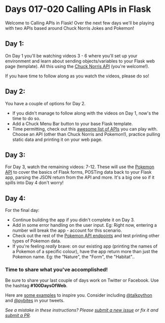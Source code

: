 # Days 017-020 Calling APIs in Flask 

Welcome to Calling APIs in Flask!
Over the next few days we'll be playing with two APIs based around Chuck Norris Jokes and Pokemon!

## Day 1: 

On Day 1 you'll be watching videos 3 - 6 where you'll set up your environment and learn about sending objects/variables to your Flask web page (template). All this using the [Chuck Norris API](https://api.chucknorris.io/) (you're welcome!).

If you have time to follow along as you watch the videos, please do so!


## Day 2: 

You have a couple of options for Day 2.

- If you didn't manage to follow along with the videos on Day 1, now's the time to do so.
- Add a Chuck Menu Bar button to your base Flask template.
- Time permitting, check out this [awesome list of APIs](https://medium.com/@vicbergquist/18-fun-apis-for-your-next-project-8008841c7be9) you can play with. Choose an API (other than Chuck Norris and Pokemon!), practice pulling static data and printing it on your web page.


## Day 3: 

For Day 3, watch the remaining videos: 7-12. These will use the [Pokemon API](https://pokeapi.co/) to cover the basics of Flask forms, POSTing data back to your Flask app, parsing the JSON return from the API and more.
It's a big one so if it spills into Day 4 don't worry!


## Day 4:

For the final day:

- Continue building the app if you didn't complete it on Day 3.
- Add in some error handling on the user input. Eg: Right now, entering a number will break the app - account for this scenario.
- Check out the rest of the [Pokemon API endpoints](https://pokeapi.co/docs/v2.html) and test printing other types of Pokemon data.
- If you're feeling *really* brave: on our existing app (printing the names of a Pokemon of a specific colour), have the app return more than just the Pokemon name. Eg: the "Nature", the "Form", the "Habitat"..


### Time to share what you've accomplished!

Be sure to share your last couple of days work on Twitter or Facebook. Use the hashtag **#100DaysOfWeb**. 

Here are [some examples](https://twitter.com/search?q=%23100DaysOfCode) to inspire you. Consider including [@talkpython](https://twitter.com/talkpython) and [@pybites](https://twitter.com/pybites) in your tweets.

*See a mistake in these instructions? Please [submit a new issue](https://github.com/talkpython/100daysofweb-with-python-course/issues) or fix it and [submit a PR](https://github.com/talkpython/100daysofweb-with-python-course/pulls).*
